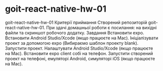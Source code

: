 # goit-react-native-hw-01
goit-react-native-hw-01
Критерії приймання
Створений репозиторій goit-react-native-hw-01.
При здачі домашньої роботи є посилання: на вихідні файли та скриншот робочого додатку.
Завдання​
Встановити expo.
Встановити Android Studio/Xcode (якщо працюєте на Mac).
Ініціалізувати проект за допомогою expo (Вибираємо шаблон проекту blank).
Запустити проект.
Налаштувати Android Studio/Xcode (якщо працюєте на Mac).
Встановити expo client собі на телефон.
Запустити створений проект на телефоні, емуляторі Android, симуляторі iOS (якщо працюєте на Mac).
